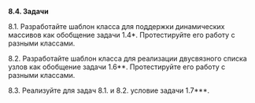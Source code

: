 <p><strong>8.4. Задачи</strong>
</p>
<p>8.1. Разработайте шаблон класса для поддержки динамических массивов как обобщение задачи 1.4*. Протестируйте его работу с разными классами.</p>
<p>8.2. Разработайте шаблон класса для реализации двусвязного списка узлов как обобщение задачи 1.6**. Протестируйте его работу с разными классами.</p>
<p>8.3. Реализуйте для задач 8.1. и 8.2. условие задачи 1.7***.</p>
